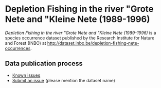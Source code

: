 # Depletion Fishing in the river "Grote Nete and "Kleine Nete (1989-1996)

*Depletion Fishing in the river "Grote Nete and "Kleine Nete (1989-1996)* is a species occurrence dataset published by the Research Institute for Nature and Forest (INBO) at http://dataset.inbo.be/depletion-fishing-nete-occurrences.

## Data publication process

* [Known issues](https://github.com/LifeWatchINBO/data-publication/labels/depletion-fishing-nete-occurrences)
* [Submit an issue](https://github.com/LifeWatchINBO/data-publication/issues/new) (please mention the dataset name)

